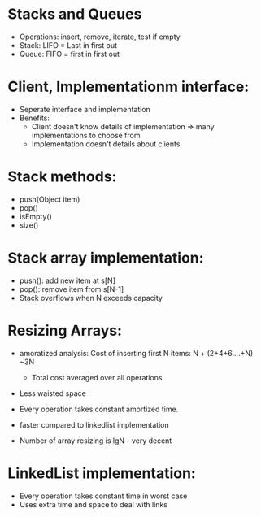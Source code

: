 # Stacks and Queues

  - Operations: insert, remove, iterate, test if empty
  - Stack: LIFO = Last in first out
  - Queue: FIFO = first in first out
  
# Client, Implementationm interface:

  - Seperate interface and implementation
  - Benefits:
    - Client doesn't know details of implementation => many implementations to choose from
    - Implementation doesn't details about clients

# Stack methods:

  - push(Object item)
  - pop()
  - isEmpty()
  - size()
  
# Stack array implementation:

  - push(): add new item at s[N]
  - pop(): remove item from s[N-1]
  - Stack overflows when N exceeds capacity
  
# Resizing Arrays:

  - amoratized analysis: Cost of inserting first N items: N + (2+4+6....+N) ~3N
    - Total cost averaged over all operations
    
  - Less waisted space
  - Every operation takes constant amortized time.
  
  - faster compared to linkedlist implementation
  - Number of array resizing is lgN - very decent

# LinkedList implementation:

  - Every operation takes constant time in worst case
  - Uses extra time and space to deal with links
  

